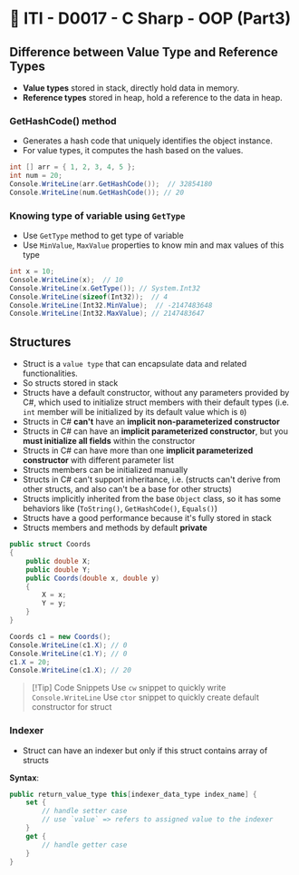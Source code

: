 # 🔖 ITI - D0017 - C Sharp - OOP (Part3)

## Difference between Value Type and Reference Types

- **Value types** stored in stack, directly hold data in memory.
- **Reference types** stored in heap, hold a reference to the data in heap.

### GetHashCode() method

- Generates a hash code that uniquely identifies the object instance.
- For value types, it computes the hash based on the values.

```csharp
int [] arr = { 1, 2, 3, 4, 5 };
int num = 20;
Console.WriteLine(arr.GetHashCode());  // 32854180
Console.WriteLine(num.GetHashCode()); // 20
```

### Knowing type of variable using `GetType`

- Use `GetType` method to get type of variable
- Use `MinValue`, `MaxValue` properties to know min and max values of this type

```csharp
int x = 10;
Console.WriteLine(x);  // 10
Console.WriteLine(x.GetType()); // System.Int32
Console.WriteLine(sizeof(Int32));  // 4
Console.WriteLine(Int32.MinValue);  // -2147483648
Console.WriteLine(Int32.MaxValue); // 2147483647
```

## Structures

- Struct is a `value type` that can encapsulate data and related functionalities.
- So structs stored in stack
- Structs have a default constructor, without any parameters provided by C#, which used to initialize struct members with their default types (i.e. `int` member will be initialized by its default value which is `0`)
- Structs in C# **can't** have an **implicit non-parameterized constructor**
- Structs in C# can have an **implicit parameterized constructor**, but you **must initialize all fields** within the constructor
- Structs in C# can have more than one **implicit parameterized constructor** with different parameter list
- Structs members can be initialized manually
- Structs in C# can't support inheritance, i.e. (structs can't derive from other structs, and also can't be a base for other structs)
- Structs implicitly inherited from the base `Object` class, so it has some behaviors like (`ToString()`, `GetHashCode()`, `Equals()`)
- Structs have a good performance because it's fully stored in stack
- Structs members and methods by default **private**

```csharp
public struct Coords
{
	public double X;
	public double Y;
    public Coords(double x, double y)
    {
        X = x;
        Y = y;
    }
}
```

```csharp
Coords c1 = new Coords();
Console.WriteLine(c1.X); // 0
Console.WriteLine(c1.Y); // 0
c1.X = 20;
Console.WriteLine(c1.X); // 20
```

> [!Tip] Code Snippets
> Use `cw` snippet to quickly write `Console.WriteLine`
> Use `ctor` snippet to quickly create default constructor for struct

### Indexer

- Struct can have an indexer but only if this struct contains array of structs

**Syntax**:

```csharp
public return_value_type this[indexer_data_type index_name] {
	set {
		// handle setter case
		// use `value` => refers to assigned value to the indexer
	}
	get {
		// handle getter case
	}
}
```

